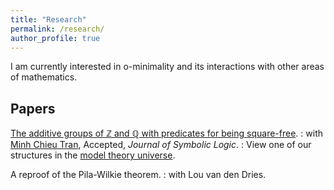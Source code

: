 ```yaml
---
title: "Research"
permalink: /research/
author_profile: true
---
```


I am currently interested in o-minimality and its interactions with other areas of mathematics.

## Papers
<a href="https://arxiv.org/abs/1707.00096" target="_blank"> The additive groups of ℤ and ℚ with predicates for being square-free</a>.
: with <a href="https://faculty.math.illinois.edu/~mctran2/" target="_blank"> Minh Chieu Tran</a>, Accepted, <i>Journal of Symbolic Logic</i>.
: View one of our structures in the <a href="http://forkinganddividing.com/#_02_54" target="blank"> model theory universe</a>.

A reproof of the Pila-Wilkie theorem.
: with Lou van den Dries.
 
